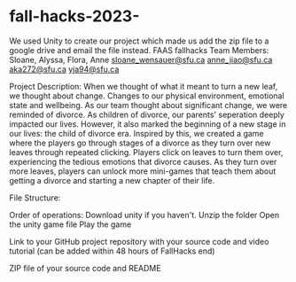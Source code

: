 # fall-hacks-2023-

We used Unity to create our project which made us add the zip file to a google drive and email the file instead.
FAAS fallhacks
Team Members:
Sloane, Alyssa, Flora, Anne
sloane_wensauer@sfu.ca
anne_jiao@sfu.ca
aka272@sfu.ca
yja94@sfu.ca 

Project Description:
When we thought of what it meant to turn a new leaf, we thought about change. Changes to our physical environment, emotional state and wellbeing. As our team thought about significant change, we were reminded of divorce. As children of divorce, our parents' seperation deeply impacted our lives. However, it also marked the beginning of a new stage in our lives: the child of divorce era. Inspired by this, we created a game where the players go through stages of a divorce as they turn over new leaves through repeated clicking. Players click on leaves to turn them over, experiencing the tedious emotions that divorce causes. As they turn over more leaves, players can unlock more mini-games that teach them about getting a divorce and starting a new chapter of their life.

File Structure:

Order of operations:
Download unity if you haven't.
Unzip the folder
Open the unity game file 
Play the game 

Link to your GitHub project repository with your source code and video tutorial (can be added within 48 hours of FallHacks end)

ZIP file of your source code and README

